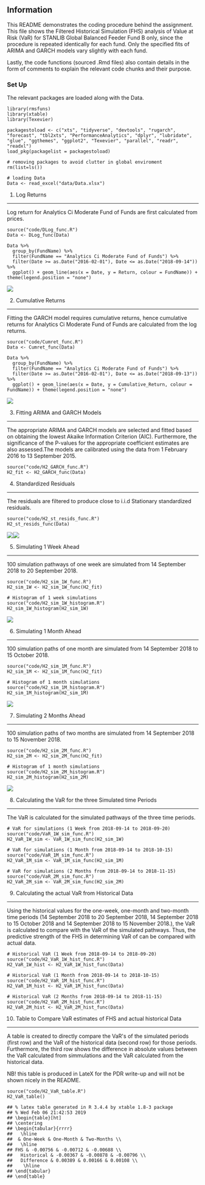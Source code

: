 Information
-----------

This README demonstrates the coding procedure behind the assignment.
This file shows the Filtered Historical Simulation (FHS) analysis of
Value at Risk (VaR) for STANLIB Global Balanced Feeder Fund B only,
since the procedure is repeated identically for each fund. Only the
specified fits of ARIMA and GARCH models vary slightly with each fund.

Lastly, the code functions (sourced .Rmd files) also contain details in
the form of comments to explain the relevant code chunks and their
purpose.

### Set Up

The relevant packages are loaded along with the Data.

    library(rmsfuns)
    library(xtable)
    library(Texevier)

    packagestoload <- c("xts", "tidyverse", "devtools", "rugarch", "forecast", "tbl2xts", "PerformanceAnalytics", "dplyr", "lubridate", "glue", "ggthemes", "ggplot2", "Texevier", "parallel", "readr", "readxl")
    load_pkg(packagelist = packagestoload)

    # removing packages to avoid clutter in global enviroment
    rm(list=ls())

    # loading Data
    Data <- read_excel("data/Data.xlsx")

1. Log Returns
--------------

Log return for Analytics Ci Moderate Fund of Funds are first calculated
from prices.

    source("code/DLog_func.R")
    Data <- DLog_func(Data)

    Data %>% 
      group_by(FundName) %>% 
      filter(FundName == "Analytics Ci Moderate Fund of Funds") %>% 
      filter(Date >= as.Date("2016-02-01"), Date <= as.Date("2018-09-14")) %>% 
      ggplot() + geom_line(aes(x = Date, y = Return, colour = FundName)) + theme(legend.position = "none")

![](README_files/figure-markdown_strict/Dlog%20returns-1.png)

2. Cumulative Returns
---------------------

Fitting the GARCH model requires cumulative returns, hence cumulative
returns for Analytics Ci Moderate Fund of Funds are calculated from the
log returns.

    source("code/Cumret_func.R")
    Data <- Cumret_func(Data)

    Data %>% 
      group_by(FundName) %>% 
      filter(FundName == "Analytics Ci Moderate Fund of Funds") %>% 
      filter(Date >= as.Date("2016-02-01"), Date <= as.Date("2018-09-13")) %>% 
      ggplot() + geom_line(aes(x = Date, y = Cumulative_Return, colour = FundName)) + theme(legend.position = "none")

![](README_files/figure-markdown_strict/unnamed-chunk-1-1.png)

3. Fitting ARIMA and GARCH Models
---------------------------------

The appropriate ARIMA and GARCH models are selected and fitted based on
obtaining the lowest Akaike Information Criterion (AIC). Furthermore,
the significance of the P-values for the appropriate coefficient
estimates are also assessed.The models are calibrated using the data
from 1 February 2016 to 13 September 2015.

    source("code/H2_GARCH_func.R")
    H2_fit <- H2_GARCH_func(Data)

4. Standardized Residuals
-------------------------

The residuals are filtered to produce close to i.i.d Stationary
standardized residuals.

    source("code/H2_st_resids_func.R")
    H2_st_resids_func(Data)

![](README_files/figure-markdown_strict/unnamed-chunk-3-1.png)![](README_files/figure-markdown_strict/unnamed-chunk-3-2.png)

5. Simulating 1 Week Ahead
--------------------------

100 simulation pathways of one week are simulated from 14 September 2018
to 20 September 2018.

    source("code/H2_sim_1W_func.R")
    H2_sim_1W <- H2_sim_1W_func(H2_fit)

    # Histogram of 1 week simulations
    source("code/H2_sim_1W_histogram.R")
    H2_sim_1W_histogram(H2_sim_1W)

![](README_files/figure-markdown_strict/unnamed-chunk-4-1.png)

6. Simulating 1 Month Ahead
---------------------------

100 simulation paths of one month are simulated from 14 September 2018
to 15 October 2018.

    source("code/H2_sim_1M_func.R")
    H2_sim_1M <- H2_sim_1M_func(H2_fit)

    # Histogram of 1 month simulations
    source("code/H2_sim_1M_histogram.R")
    H2_sim_1M_histogram(H2_sim_1M)

![](README_files/figure-markdown_strict/unnamed-chunk-5-1.png)

7. Simulating 2 Months Ahead
----------------------------

100 simulation paths of two months are simulated from 14 September 2018
to 15 November 2018.

    source("code/H2_sim_2M_func.R")
    H2_sim_2M <- H2_sim_2M_func(H2_fit)

    # Histogram of 1 month simulations
    source("code/H2_sim_2M_histogram.R")
    H2_sim_2M_histogram(H2_sim_2M)

![](README_files/figure-markdown_strict/unnamed-chunk-6-1.png)

8. Calculating the VaR for the three Simulated time Periods
-----------------------------------------------------------

The VaR is calculated for the simulated pathways of the three time
periods.

    # VaR for simulations (1 Week from 2018-09-14 to 2018-09-20)
    source("code/VaR_1W_sim_func.R")
    H2_VaR_1W_sim <- VaR_1W_sim_func(H2_sim_1W)

    # VaR for simulations (1 Month from 2018-09-14 to 2018-10-15)
    source("code/VaR_1M_sim_func.R")
    H2_VaR_1M_sim <- VaR_1M_sim_func(H2_sim_1M)

    # VaR for simulations (2 Months from 2018-09-14 to 2018-11-15)
    source("code/VaR_2M_sim_func.R")
    H2_VaR_2M_sim <- VaR_2M_sim_func(H2_sim_2M)

9. Calculating the actual VaR from Historical Data
--------------------------------------------------

Using the historical values for the one-week, one-month and two-month
time periods (14 September 2018 to 20 September 2018, 14 September 2018
to 15 October 2018 and 14 September 2018 to 15 November 2018.), the VaR
is calculated to compare with the VaR of the simulated pathways. Thus,
the predictive strength of the FHS in determining VaR of can be compared
with actual data.

    # Historical VaR (1 Week from 2018-09-14 to 2018-09-20)
    source("code/H2_VaR_1W_hist_func.R")
    H2_VaR_1W_hist <- H2_VaR_1W_hist_func(Data)

    # Historical VaR (1 Month from 2018-09-14 to 2018-10-15)
    source("code/H2_VaR_1M_hist_func.R")
    H2_VaR_1M_hist <- H2_VaR_1M_hist_func(Data)

    # Historical VaR (2 Months from 2018-09-14 to 2018-11-15)
    source("code/H2_VaR_2M_hist_func.R")
    H2_VaR_2M_hist <- H2_VaR_2M_hist_func(Data)

10. Table to Compare VaR estimates of FHS and actual historical Data
--------------------------------------------------------------------

A table is created to directly compare the VaR's of the simulated
periods (first row) and the VaR of the historical data (second row) for
those periods. Furthermore, the third row shows the difference in
absolute values between the VaR calculated from simmulations and the VaR
calculated from the historical data.

NB! this table is produced in LateX for the PDR write-up and will not be
shown nicely in the README.

    source("code/H2_VaR_table.R")
    H2_VaR_table()

    ## % latex table generated in R 3.4.4 by xtable 1.8-3 package
    ## % Wed Feb 06 21:42:53 2019
    ## \begin{table}[ht]
    ## \centering
    ## \begin{tabular}{rrrr}
    ##   \hline
    ##  & One-Week & One-Month & Two-Months \\ 
    ##   \hline
    ## FHS & -0.00756 & -0.00712 & -0.00688 \\ 
    ##   Historical & -0.00367 & -0.00878 & -0.00796 \\ 
    ##   Difference & 0.00389 & 0.00166 & 0.00108 \\ 
    ##    \hline
    ## \end{tabular}
    ## \end{table}
